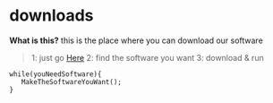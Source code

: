 # downloads

**What is this?**
this is the place where you can download our software
> 1: just go [Here](https://github.com/software4goods/downloads/releases)
> 2: find the software you want
> 3: download & run


```
while(youNeedSoftware){
   MakeTheSoftwareYouWant();
}
```

